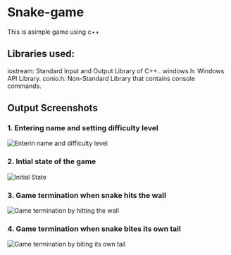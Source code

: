 # Snake-game
This is asimple game using c++

## Libraries used:
iostream: Standard Input and Output Library of C++..
windows.h: Windows API Library.
conio.h: Non-Standard Library that contains console commands.

## Output Screenshots
### 1. Entering name and setting difficulty level
![Enterin name and difficulty level](https://github.com/vikashprajapat-9/Snake-game/assets/96836625/18c61d53-30f9-4f31-b625-84c35d464766)

### 2. Intial state of the game
![Initial State](https://github.com/vikashprajapat-9/Snake-game/assets/96836625/1389437e-8414-4541-a908-d45ddd9a4fbe)

### 3. Game termination when snake hits the wall
![Game termination by hitting the wall](https://github.com/vikashprajapat-9/Snake-game/assets/96836625/db3e8af7-e576-49a5-9b46-68c84f96327e)

### 4. Game termination when snake bites its own tail
![Game termination by biting its own tail](https://github.com/vikashprajapat-9/Snake-game/assets/96836625/f58c7de1-f20a-4af2-b09e-56e42dee26d7)
